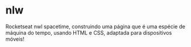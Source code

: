 # nlw
 Rocketseat nwl spacetime, construindo uma página que é uma espécie de máquina do tempo, usando HTML e CSS, adaptada para dispositivos móveis!
